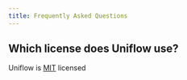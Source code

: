 ```yaml
---
title: Frequently Asked Questions
---
```


## Which license does Uniflow use?

Uniflow is [MIT](https://choosealicense.com/licenses/mit) licensed